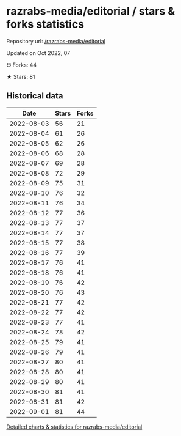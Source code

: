 # razrabs-media/editorial / stars & forks statistics

Repository url: [/razrabs-media/editorial](https://github.com/razrabs-media/editorial)

Updated on Oct 2022, 07

☋ Forks: 44

★ Stars: 81

## Historical data
| Date | Stars | Forks |
|------|-------|-------|
| 2022-08-03 | 56 | 21 | 
| 2022-08-04 | 61 | 26 | 
| 2022-08-05 | 62 | 26 | 
| 2022-08-06 | 68 | 28 | 
| 2022-08-07 | 69 | 28 | 
| 2022-08-08 | 72 | 29 | 
| 2022-08-09 | 75 | 31 | 
| 2022-08-10 | 76 | 32 | 
| 2022-08-11 | 76 | 34 | 
| 2022-08-12 | 77 | 36 | 
| 2022-08-13 | 77 | 37 | 
| 2022-08-14 | 77 | 37 | 
| 2022-08-15 | 77 | 38 | 
| 2022-08-16 | 77 | 39 | 
| 2022-08-17 | 76 | 41 | 
| 2022-08-18 | 76 | 41 | 
| 2022-08-19 | 76 | 42 | 
| 2022-08-20 | 76 | 43 | 
| 2022-08-21 | 77 | 42 | 
| 2022-08-22 | 77 | 42 | 
| 2022-08-23 | 77 | 41 | 
| 2022-08-24 | 78 | 42 | 
| 2022-08-25 | 79 | 41 | 
| 2022-08-26 | 79 | 41 | 
| 2022-08-27 | 80 | 41 | 
| 2022-08-28 | 80 | 41 | 
| 2022-08-29 | 80 | 41 | 
| 2022-08-30 | 81 | 41 | 
| 2022-08-31 | 81 | 42 | 
| 2022-09-01 | 81 | 44 | 


[Detailed charts & statistics for razrabs-media/editorial](https://reviewgithub.com/rep/razrabs-media/editorial)
